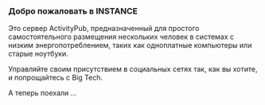 ### Добро пожаловать в INSTANCE
Это сервер ActivityPub, предназначенный для простого самостоятельного размещения нескольких человек в системах с низким энергопотреблением, таких как одноплатные компьютеры или старые ноутбуки.

Управляйте своим присутствием в социальных сетях так, как вы хотите, и попрощайтесь с Big Tech.

А теперь поехали ...
